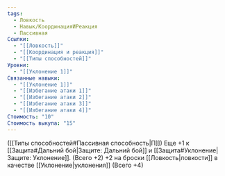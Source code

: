 ```yaml
---
tags:
  - Ловкость
  - Навык/КоординацияИРеакция
  - Пассивная
Ссылки:
  - "[[Ловкость]]"
  - "[[Координация и реакция]]"
  - "[[Типы способностей]]"
Уровни:
  - "[[Уклонение 1]]"
Связанные навыки:
  - "[[Уклонение 1]]"
  - "[[Избегание атаки 1]]"
  - "[[Избегание атаки 2]]"
  - "[[Избегание атаки 3]]"
  - "[[Избегание атаки 4]]"
Стоимость: "10"
Стоимость выкупа: "15"
---
```

([[Типы способностей#Пассивная способность|П]]) Еще +1 к [[Защита#Дальний бой|Защите: Дальний бой]] и [[Защита#Уклонение|Защите: Уклонение]]. (Всего +2) +2 на броски [[Ловкость|ловкости]] в качестве [[Уклонение|уклонения]] (Всего +4)
